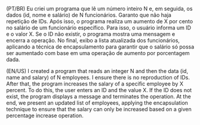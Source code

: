 (PT/BR) Eu criei um programa que lê um número inteiro N e, em seguida, os dados (id, nome e salário) de N funcionários. Garanto que não haja repetição de IDs. Após isso, o programa realiza um aumento de X por cento no salário de um funcionário específico. Para isso, o usuário informa um ID e o valor X. Se o ID não existir, o programa mostra uma mensagem e encerra a operação. No final, exibo a lista atualizada dos funcionários, aplicando a técnica de encapsulamento para garantir que o salário só possa ser aumentado com base em uma operação de aumento por porcentagem dada.


(EN/US) I created a program that reads an integer N and then the data (id, name and salary) of N employees. I ensure there is no reproduction of IDs. After that, the program increases the salary of a specific employee by X percent. To do this, the user enters an ID and the value X. If the ID does not exist, the program displays a message and terminates the operation. At the end, we present an updated list of employees, applying the encapsulation technique to ensure that the salary can only be increased based on a given percentage increase operation.
